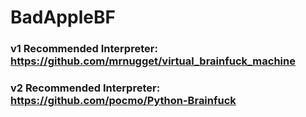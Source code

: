 # BadAppleBF
### v1 Recommended Interpreter: https://github.com/mrnugget/virtual_brainfuck_machine
### v2 Recommended Interpreter: https://github.com/pocmo/Python-Brainfuck
